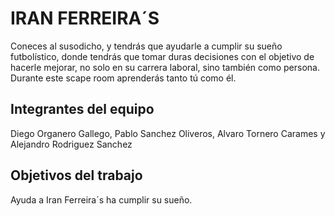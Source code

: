 # IRAN FERREIRA´S

Coneces al susodicho, y tendrás que ayudarle a cumplir su sueño futbolístico, donde tendrás que tomar duras decisiones con el objetivo de hacerle mejorar, no solo en su carrera laboral, sino también como persona. Durante este scape room aprenderás tanto tú como él.
## Integrantes del equipo

Diego Organero Gallego, Pablo Sanchez Oliveros, Alvaro Tornero Carames y Alejandro Rodriguez Sanchez

## Objetivos del trabajo

Ayuda a Iran Ferreira´s ha cumplir su sueño.
